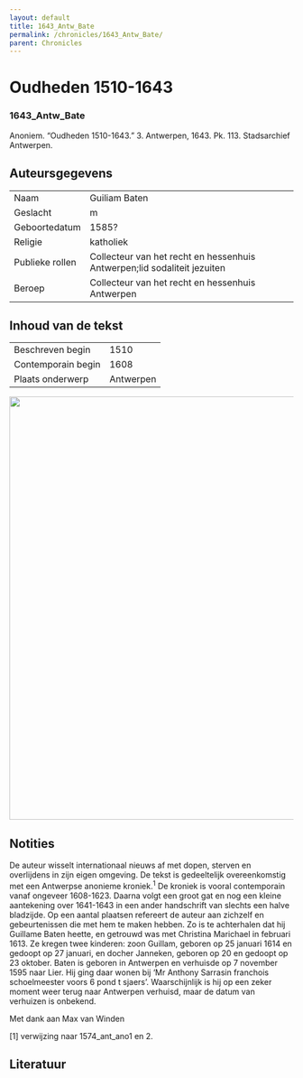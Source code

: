 ```yaml
---
layout: default
title: 1643_Antw_Bate
permalink: /chronicles/1643_Antw_Bate/
parent: Chronicles
--- 
```



# Oudheden 1510-1643 

### 1643_Antw_Bate 

Anoniem. “Oudheden 1510-1643.” 3. Antwerpen, 1643. Pk. 113. Stadsarchief Antwerpen. 

## Auteursgegevens 

| | | 
| --------------- | --------------- | 
| Naam | Guiliam Baten | 
| Geslacht | m | 
| Geboortedatum | 1585? | 
| Religie | katholiek | 
| Publieke rollen | Collecteur van het recht en hessenhuis Antwerpen;lid sodaliteit jezuiten | 
| Beroep | Collecteur van het recht en hessenhuis Antwerpen | 

## Inhoud van de tekst 

| | | 
| --------------- | --------------- | 
| Beschreven begin | 1510 | 
| Contemporain begin | 1608 | 
| Plaats onderwerp | Antwerpen | 

[<img src="..\..\barplots_chronicles\1643_Antw_Bate.jpg" width="750"/>](..\..\barplots_chronicles\1643_Antw_Bate.jpg) 

## Notities 

De auteur wisselt internationaal nieuws af met dopen, sterven en overlijdens
in zijn eigen omgeving. De tekst is gedeeltelijk overeenkomstig met een
Antwerpse anonieme kroniek.<sup>1</sup> De kroniek is vooral contemporain
vanaf ongeveer 1608-1623. Daarna volgt een groot gat en nog een kleine
aantekening over 1641-1643 in een ander handschrift van slechts een halve
bladzijde. Op een aantal plaatsen refereert de auteur aan zichzelf en
gebeurtenissen die met hem te maken hebben. Zo is te achterhalen dat hij
Guillame Baten heette, en getrouwd was met Christina Marichael in februari
1613. Ze kregen twee kinderen: zoon Guillam, geboren op 25 januari 1614 en
gedoopt op 27 januari, en docher Janneken, geboren op 20 en gedoopt op 23
oktober. Baten is geboren in Antwerpen en verhuisde op 7 november 1595 naar
Lier. Hij ging daar wonen bij ‘Mr Anthony Sarrasin franchois schoelmeester
voors 6 pond t sjaers’. Waarschijnlijk is hij op een zeker moment weer terug
naar Antwerpen verhuisd, maar de datum van verhuizen is onbekend.

Met dank aan Max van Winden

[1] verwijzing naar 1574_ant_ano1 en 2.



## Literatuur 

